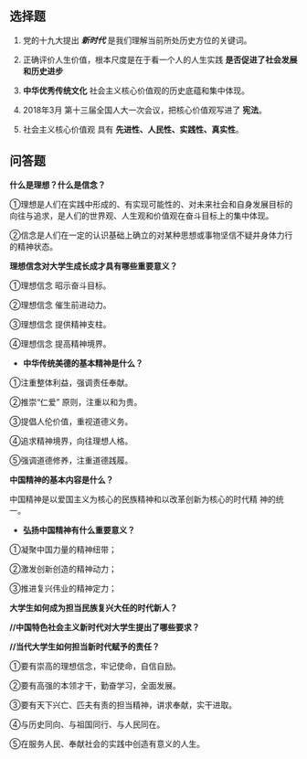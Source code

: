 ## 选择题

1. 党的十九大提出 ***新时代*** 是我们理解当前所处历史方位的关键词。
2. 正确评价人生价值，根本尺度是在于看一个人的人生实践 **是否促进了社会发展和历史进步**

3. **中华优秀传统文化** 社会主义核心价值观的历史底蕴和集中体现。

4. 2018年3月 第十三届全国人大一次会议，把核心价值观写进了 **宪法**。

5. 社会主义核心价值观 具有 **先进性、人民性、实践性、真实性**。




## 问答题

**什么是理想？什么是信念？**

①理想是人们在实践中形成的、有实现可能性的、对未来社会和自身发展目标的向往与追求，是人们的世界观、人生观和价值观在奋斗目标上的集中体现。

②信念是人们在一定的认识基础上确立的对某种思想或事物坚信不疑并身体力行的精神状态。

**理想信念对大学生成长成才具有哪些重要意义？**

①理想信念 昭示奋斗目标。

②理想信念 催生前进动力。

③理想信念 提供精神支柱。

④理想信念 提高精神境界。

*  **中华传统美德的基本精神是什么？** 

①注重整体利益，强调责任奉献。

②推崇“仁爱” 原则，注重以和为贵。

③提倡人伦价值，重视道德义务。

④追求精神境界，向往理想人格。

⑤强调道德修养，注重道德践履。

**中国精神的基本内容是什么？**

中国精神是以爱国主义为核心的民族精神和以改革创新为核心的时代精
神的统一。



-  **弘扬中国精神有什么重要意义？**

①凝聚中国力量的精神纽带；

②激发创新创造的精神动力；

③推进复兴伟业的精神定力；



**大学生如何成为担当民族复兴大任的时代新人？**

**//中国特色社会主义新时代对大学生提出了哪些要求？**

**//当代大学生如何担当新时代赋予的责任？**

①要有崇高的理想信念，牢记使命，自信自励。

②要有高强的本领才干，勤奋学习，全面发展。

③要有天下兴亡、匹夫有责的担当精神，讲求奉献，实干进取。

④与历史同向、与祖国同行、与人民同在。

⑤在服务人民、奉献社会的实践中创造有意义的人生。
